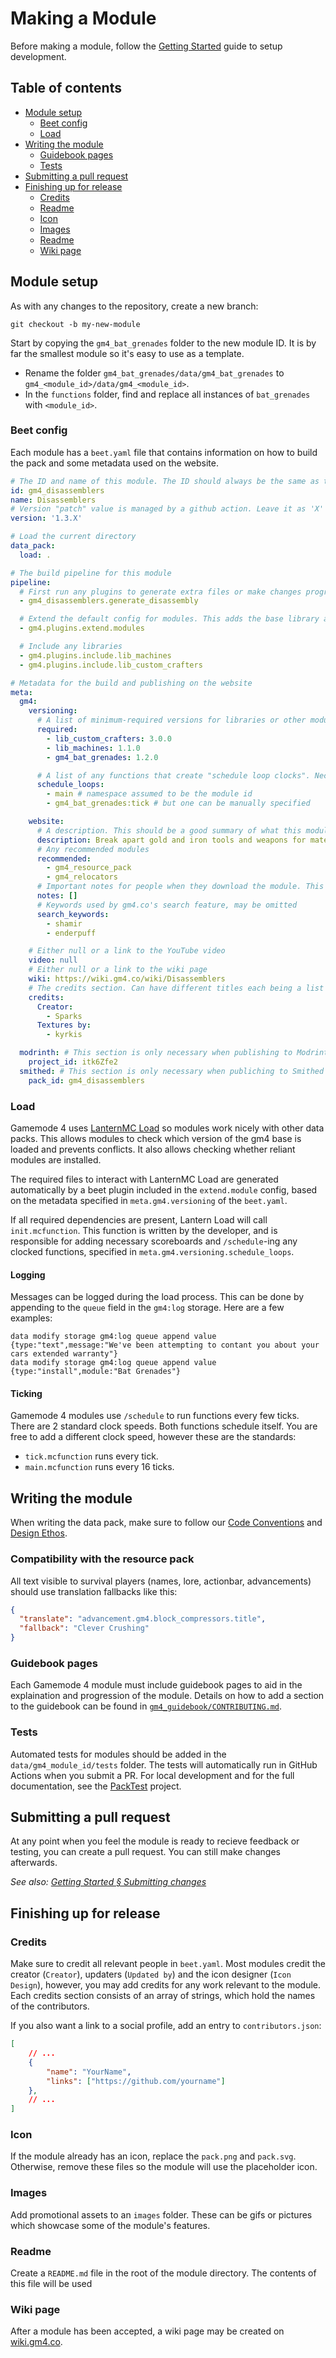 # Making a Module
Before making a module, follow the 
[Getting Started](./getting-started.md) guide to setup development.

## Table of contents
* [Module setup](#module-setup)
  * [Beet config](#beet-config)
  * [Load](#load)
* [Writing the module](#writing-the-module)
  * [Guidebook pages](#guidebook-pages)
  * [Tests](#tests)
* [Submitting a pull request](#submitting-a-pull-request)
* [Finishing up for release](#finishing-up-for-release)
  * [Credits](#credits)
  * [Readme](#readme)
  * [Icon](#icon)
  * [Images](#images)
  * [Readme](#readme)
  * [Wiki page](#wiki-page)

## Module setup
As with any changes to the repository, create a new branch:
```
git checkout -b my-new-module
```

Start by copying the `gm4_bat_grenades` folder to the new module ID. It is by far the smallest module so it's easy to use as a template.
* Rename the folder `gm4_bat_grenades/data/gm4_bat_grenades` to `gm4_<module_id>/data/gm4_<module_id>`.
* In the `functions` folder, find and replace all instances of `bat_grenades` with `<module_id>`.

### Beet config
Each module has a `beet.yaml` file that contains information on how to build the pack and some metadata used on the website.
```yaml
# The ID and name of this module. The ID should always be the same as the current directory name
id: gm4_disassemblers
name: Disassemblers
# Version "patch" value is managed by a github action. Leave it as 'X'
version: '1.3.X'

# Load the current directory
data_pack:
  load: .

# The build pipeline for this module
pipeline:
  # First run any plugins to generate extra files or make changes programatically
  - gm4_disassemblers.generate_disassembly

  # Extend the default config for modules. This adds the base library and other boilerplate
  - gm4.plugins.extend.modules

  # Include any libraries
  - gm4.plugins.include.lib_machines
  - gm4.plugins.include.lib_custom_crafters

# Metadata for the build and publishing on the website
meta:
  gm4:
    versioning:
      # A list of minimum-required versions for libraries or other modules
      required:
        - lib_custom_crafters: 3.0.0
        - lib_machines: 1.1.0
        - gm4_bat_grenades: 1.2.0

      # A list of any functions that create "schedule loop clocks". Necessary to turn off the module in case of a load failure
      schedule_loops:
        - main # namespace assumed to be the module id
        - gm4_bat_grenades:tick # but one can be manually specified

    website:
      # A description. This should be a good summary of what this module adds or achieves, to get someone interested in this module
      description: Break apart gold and iron tools and weapons for materials. Attach this to a mobfarm to finally make use of those extra armour sets!
      # Any recommended modules
      recommended:
        - gm4_resource_pack
        - gm4_relocators
      # Important notes for people when they download the module. This can be empty
      notes: []
      # Keywords used by gm4.co's search feature, may be omitted
      search_keywords:
        - shamir
        - enderpuff

    # Either null or a link to the YouTube video
    video: null
    # Either null or a link to the wiki page
    wiki: https://wiki.gm4.co/wiki/Disassemblers
    # The credits section. Can have different titles each being a list of names
    credits:
      Creator:
        - Sparks
      Textures by:
        - kyrkis

  modrinth: # This section is only necessary when publishing to Modrinth
    project_id: itk6Zfe2
  smithed: # This section is only necessary when publiching to Smithed
    pack_id: gm4_disassemblers
```

### Load
Gamemode 4 uses [LanternMC Load](https://github.com/LanternMC/Load) so modules work nicely with other data packs. This allows modules to check which version of the gm4 base is loaded and prevents conflicts. It also allows checking whether reliant modules are installed.

The required files to interact with LanternMC Load are generated automatically by a beet plugin included in the `extend.module` config, based on the metadata specified in `meta.gm4.versioning` of the `beet.yaml`.

If all required dependencies are present, Lantern Load will call `init.mcfunction`. This function is written by the developer, and is responsible for adding necessary scoreboards and `/schedule`-ing any clocked functions, specified in `meta.gm4.versioning.schedule_loops`.

#### Logging
Messages can be logged during the load process. This can be done by appending to the `queue` field in the `gm4:log` storage. Here are a few examples:
```mcfunction
data modify storage gm4:log queue append value {type:"text",message:"We've been attempting to contant you about your cars extended warranty"}
data modify storage gm4:log queue append value {type:"install",module:"Bat Grenades"}
```

#### Ticking
Gamemode 4 modules use `/schedule` to run functions every few ticks. There are 2 standard clock speeds. Both functions schedule itself. You are free to add a different clock speed, however these are the standards:
- `tick.mcfunction` runs every tick.
- `main.mcfunction` runs every 16 ticks.

## Writing the module
When writing the data pack, make sure to follow our [Code Conventions](./code-conventions.md) and [Design Ethos](./design-ethos.md).

### Compatibility with the resource pack
All text visible to survival players (names, lore, actionbar, advancements) should use translation fallbacks like this:
```json
{
  "translate": "advancement.gm4.block_compressors.title",
  "fallback": "Clever Crushing"
}
```

<!-- TODO: Explain custom model data process when the resource pack PR is merged -->

### Guidebook pages
Each Gamemode 4 module must include guidebook pages to aid in the explaination and progression of the module. Details on how to add a section to the guidebook can be found in [`gm4_guidebook/CONTRIBUTING.md`](https://github.com/Gamemode4Dev/GM4_Datapacks/blob/master/gm4_guidebook/CONTRIBUTING.md).

### Tests
Automated tests for modules should be added in the `data/gm4_module_id/tests` folder. The tests will automatically run in GitHub Actions when you submit a PR. For local development and for the full documentation, see the [PackTest](https://github.com/misode/packtest) project.

## Submitting a pull request
At any point when you feel the module is ready to recieve feedback or testing, you can create a pull request. You can still make changes afterwards.

*See also: [Getting Started § Submitting changes](./getting-started.md#submitting-changes)*

## Finishing up for release

### Credits
Make sure to credit all relevant people in `beet.yaml`. Most modules credit the creator (`Creator`), updaters (`Updated by`) and the icon designer (`Icon Design`), however, you may add credits for any work relevant to the module. Each credits section consists of an array of strings, which hold the names of the contributors.

If you also want a link to a social profile, add an entry to `contributors.json`:
```json
[
    // ...
    {
        "name": "YourName",
        "links": ["https://github.com/yourname"]
    },
    // ...
]
```

### Icon
If the module already has an icon, replace the `pack.png` and `pack.svg`. Otherwise, remove these files so the module will use the placeholder icon.

<!-- TODO: Describe icon formats and creation process -->

### Images
Add promotional assets to an `images` folder. These can be gifs or pictures which showcase some of the module's features.

<!-- TODO: Describe image formats and creation process -->

### Readme
Create a `README.md` file in the root of the module directory. The contents of this file will be used

### Wiki page
After a module has been accepted, a wiki page may be created on [wiki.gm4.co](https://wiki.gm4.co/Main_Page).

<!-- TODO: Describe wiki creation process, either on the wiki or here -->
